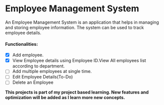 # Employee Management System

An Employee Management System is an application that helps in managing and storing employee information. The system can be used to track employee details.

#### Functionalities:
- [x] Add employee.
- [x] View Employee details using Employee ID.View All employees list according to department.
- [ ] Add multiple employees at single time.
- [ ] Edit Employee Details(To-Do)
- [ ] Delete an Employee

**This projects is part of my project based learning. New features and optimization will be added as I learn more new concepts.**
